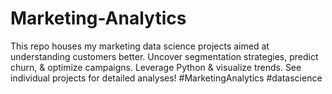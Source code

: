 # Marketing-Analytics
This repo houses my marketing data science projects aimed at understanding customers better. Uncover segmentation strategies, predict churn, &amp; optimize campaigns. Leverage Python &amp; visualize trends. See individual projects for detailed analyses! #MarketingAnalytics #datascience

